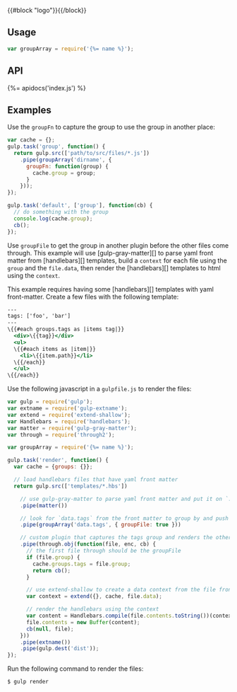 {{#block "logo"}}{{/block}}
## Usage

```js
var groupArray = require('{%= name %}');
```

## API
{%= apidocs('index.js') %}

## Examples

Use the `groupFn` to capture the group to use the group in another place:

```js
var cache = {};
gulp.task('group', function() {
  return gulp.src(['path/to/src/files/*.js'])
    .pipe(groupArray('dirname', {
      groupFn: function(group) {
        cache.group = group;
      }
    }));
});

gulp.task('default', ['group'], function(cb) {
  // do something with the group
  console.log(cache.group);
  cb();
});
```

Use `groupFile` to get the group in another plugin before the other files come through. This example will use [gulp-gray-matter][] to parse yaml front matter from [handlebars][] templates, build a `context` for each file using the `group` and the `file.data`, then render the [handlebars][] templates to html using the `context`.

This example requires having some [handlebars][] templates with yaml front-matter.
Create a few files with the following template:

```handlebars
---
tags: ['foo', 'bar']
---
\{{#each groups.tags as |items tag|}}
  <div>\{{tag}}</div>
  <ul>
  \{{#each items as |item|}}
    <li>\{{item.path}}</li>
  \{{/each}}
  </ul>
\{{/each}}
```

Use the following javascript in a `gulpfile.js` to render the files:

```js
var gulp = require('gulp');
var extname = require('gulp-extname');
var extend = require('extend-shallow');
var Handlebars = require('handlebars');
var matter = require('gulp-gray-matter');
var through = require('through2');

var groupArray = require('{%= name %}');

gulp.task('render', function() {
  var cache = {groups: {}};

  // load handlebars files that have yaml front matter
  return gulp.src(['templates/*.hbs'])

    // use gulp-gray-matter to parse yaml front matter and put it on `.data` object
    .pipe(matter())

    // look for `data.tags` from the front matter to group by and push the results into the stream
    .pipe(groupArray('data.tags', { groupFile: true }))

    // custom plugin that captures the tags group and renders the other handlebars files.
    .pipe(through.obj(function(file, enc, cb) {
      // the first file through should be the groupFile
      if (file.group) {
        cache.groups.tags = file.group;
        return cb();
      }

      // use extend-shallow to create a data context from the file front matter and the cache
      var context = extend({}, cache, file.data);

      // render the handlebars using the context
      var content = Handlebars.compile(file.contents.toString())(context);
      file.contents = new Buffer(content);
      cb(null, file);
    }))
    .pipe(extname())
    .pipe(gulp.dest('dist'));
});
```

Run the following command to render the files:

```sh
$ gulp render
```
